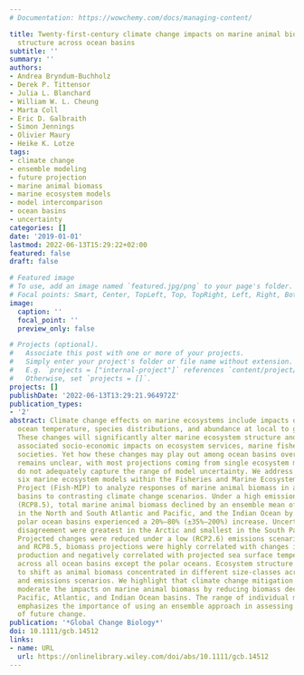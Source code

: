 ```yaml
---
# Documentation: https://wowchemy.com/docs/managing-content/

title: Twenty-first-century climate change impacts on marine animal biomass and ecosystem
  structure across ocean basins
subtitle: ''
summary: ''
authors:
- Andrea Bryndum‐Buchholz
- Derek P. Tittensor
- Julia L. Blanchard
- William W. L. Cheung
- Marta Coll
- Eric D. Galbraith
- Simon Jennings
- Olivier Maury
- Heike K. Lotze
tags:
- climate change
- ensemble modeling
- future projection
- marine animal biomass
- marine ecosystem models
- model intercomparison
- ocean basins
- uncertainty
categories: []
date: '2019-01-01'
lastmod: 2022-06-13T15:29:22+02:00
featured: false
draft: false

# Featured image
# To use, add an image named `featured.jpg/png` to your page's folder.
# Focal points: Smart, Center, TopLeft, Top, TopRight, Left, Right, BottomLeft, Bottom, BottomRight.
image:
  caption: ''
  focal_point: ''
  preview_only: false

# Projects (optional).
#   Associate this post with one or more of your projects.
#   Simply enter your project's folder or file name without extension.
#   E.g. `projects = ["internal-project"]` references `content/project/deep-learning/index.md`.
#   Otherwise, set `projects = []`.
projects: []
publishDate: '2022-06-13T13:29:21.964972Z'
publication_types:
- '2'
abstract: Climate change effects on marine ecosystems include impacts on primary production,
  ocean temperature, species distributions, and abundance at local to global scales.
  These changes will significantly alter marine ecosystem structure and function with
  associated socio-economic impacts on ecosystem services, marine fisheries, and fishery-dependent
  societies. Yet how these changes may play out among ocean basins over the 21st century
  remains unclear, with most projections coming from single ecosystem models that
  do not adequately capture the range of model uncertainty. We address this by using
  six marine ecosystem models within the Fisheries and Marine Ecosystem Model Intercomparison
  Project (Fish-MIP) to analyze responses of marine animal biomass in all major ocean
  basins to contrasting climate change scenarios. Under a high emissions scenario
  (RCP8.5), total marine animal biomass declined by an ensemble mean of 15%–30% (±12%–17%)
  in the North and South Atlantic and Pacific, and the Indian Ocean by 2100, whereas
  polar ocean basins experienced a 20%–80% (±35%–200%) increase. Uncertainty and model
  disagreement were greatest in the Arctic and smallest in the South Pacific Ocean.
  Projected changes were reduced under a low (RCP2.6) emissions scenario. Under RCP2.6
  and RCP8.5, biomass projections were highly correlated with changes in net primary
  production and negatively correlated with projected sea surface temperature increases
  across all ocean basins except the polar oceans. Ecosystem structure was projected
  to shift as animal biomass concentrated in different size-classes across ocean basins
  and emissions scenarios. We highlight that climate change mitigation measures could
  moderate the impacts on marine animal biomass by reducing biomass declines in the
  Pacific, Atlantic, and Indian Ocean basins. The range of individual model projections
  emphasizes the importance of using an ensemble approach in assessing uncertainty
  of future change.
publication: '*Global Change Biology*'
doi: 10.1111/gcb.14512
links:
- name: URL
  url: https://onlinelibrary.wiley.com/doi/abs/10.1111/gcb.14512
---
```

